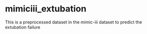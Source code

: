 # mimiciii_extubation
This is a preprocessed dataset in the mimic-iii dataset to predict the extubation failure
